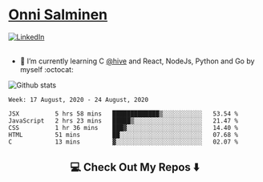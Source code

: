 <h1> <a href="https://osalmine.github.io/cv/">Onni Salminen</a></h1>
<a href="https://www.linkedin.com/in/onni-salminen/" target="_blank"><img src="https://img.shields.io/badge/LinkedIn-%230077B5.svg?&style=flat-square&logo=linkedin&logoColor=white" alt="LinkedIn"></a>
<br />
<br />

- 🌱 I’m currently learning C <a href="https://www.hive.fi/en/">@hive</a> and React, NodeJs, Python and Go by myself :octocat:

![Github stats](https://github-readme-stats.vercel.app/api?username=osalmine&count_private=true&show_icons=true&theme=graywhite&hide=issues,stars)

<!--START_SECTION:waka-->
```text
Week: 17 August, 2020 - 24 August, 2020

JSX          5 hrs 58 mins   █████████████▒░░░░░░░░░░░   53.54 % 
JavaScript   2 hrs 23 mins   █████▒░░░░░░░░░░░░░░░░░░░   21.47 % 
CSS          1 hr 36 mins    ███▓░░░░░░░░░░░░░░░░░░░░░   14.40 % 
HTML         51 mins         ██░░░░░░░░░░░░░░░░░░░░░░░   07.68 % 
C            13 mins         ▓░░░░░░░░░░░░░░░░░░░░░░░░   02.07 % 
```
<!--END_SECTION:waka-->

<h2  align="center">💻 Check Out My Repos ⬇️ </h2>

